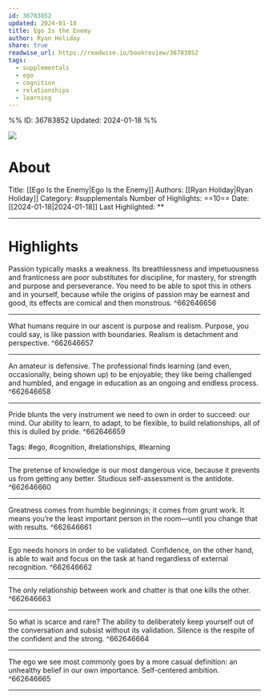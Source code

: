 ```yaml
---
id: 36783852
updated: 2024-01-18
title: Ego Is the Enemy
author: Ryan Holiday
share: true
readwise_url: https://readwise.io/bookreview/36783852
tags:
  - supplementals
  - ego
  - cognition
  - relationships
  - learning
---
```


%%
ID: 36783852
Updated: 2024-01-18
%%

![]( https://images-na.ssl-images-amazon.com/images/I/41o0Fkf%2BvfL._SL500_.jpg)

# About
Title: [[Ego Is the Enemy|Ego Is the Enemy]]
Authors: [[Ryan Holiday|Ryan Holiday]]
Category: #supplementals
Number of Highlights: ==10==
Date: [[2024-01-18|2024-01-18]]
Last Highlighted: **

---

# Highlights

Passion typically masks a weakness. Its breathlessness and impetuousness and franticness are poor substitutes for discipline, for mastery, for strength and purpose and perseverance. You need to be able to spot this in others and in yourself, because while the origins of passion may be earnest and good, its effects are comical and then monstrous. ^662646656

---
What humans require in our ascent is purpose and realism. Purpose, you could say, is like passion with boundaries. Realism is detachment and perspective. ^662646657

---
An amateur is defensive. The professional finds learning (and even, occasionally, being shown up) to be enjoyable; they like being challenged and humbled, and engage in education as an ongoing and endless process. ^662646658

---
Pride blunts the very instrument we need to own in order to succeed: our mind. Our ability to learn, to adapt, to be flexible, to build relationships, all of this is dulled by pride. ^662646659

Tags: #ego, #cognition, #relationships, #learning

---
The pretense of knowledge is our most dangerous vice, because it prevents us from getting any better. Studious self-assessment is the antidote. ^662646660

---
Greatness comes from humble beginnings; it comes from grunt work. It means you’re the least important person in the room—until you change that with results. ^662646661

---
Ego needs honors in order to be validated. Confidence, on the other hand, is able to wait and focus on the task at hand regardless of external recognition. ^662646662

---
The only relationship between work and chatter is that one kills the other. ^662646663

---
So what is scarce and rare? The ability to deliberately keep yourself out of the conversation and subsist without its validation. Silence is the respite of the confident and the strong. ^662646664

---
The ego we see most commonly goes by a more casual definition: an unhealthy belief in our own importance. Self-centered ambition. ^662646665

---